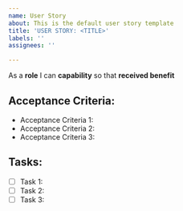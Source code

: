 ```yaml
---
name: User Story
about: This is the default user story template
title: 'USER STORY: <TITLE>'
labels: ''
assignees: ''

---
```


As a **role** I can **capability** so that **received benefit**

## Acceptance Criteria:
- Acceptance Criteria 1:
- Acceptance Criteria 2:
- Acceptance Criteria 3:

## Tasks:
- [ ] Task 1:
- [ ] Task 2:
- [ ] Task 3:
